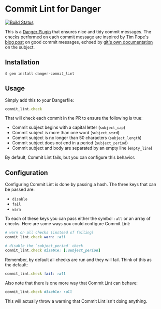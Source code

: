 # Commit Lint for Danger

[![Build Status](https://travis-ci.org/jonallured/danger-commit_lint.svg?branch=master)](https://travis-ci.org/jonallured/danger-commit_lint)

This is a [Danger Plugin][danger] that ensures nice and tidy commit messages.
The checks performed on each commit message are inspired by [Tim Pope's blog
post][tpope] on good commit messages, echoed by [git's own documentation][book]
on the subject.

[danger]: http://danger.systems/plugins/commit_lint.html
[tpope]: http://tbaggery.com/2008/04/19/a-note-about-git-commit-messages.html
[book]: https://www.git-scm.com/book/en/v2/Distributed-Git-Contributing-to-a-Project#Commit-Guidelines

## Installation

```
$ gem install danger-commit_lint
```

## Usage

Simply add this to your Dangerfile:

```ruby
commit_lint.check
```

That will check each commit in the PR to ensure the following is true:

* Commit subject begins with a capital letter (`subject_cap`)
* Commit subject is more than one word (`subject_word`)
* Commit subject is no longer than 50 characters (`subject_length`)
* Commit subject does not end in a period (`subject_period`)
* Commit subject and body are separated by an empty line (`empty_line`)

By default, Commit Lint fails, but you can configure this behavior.

## Configuration

Configuring Commit Lint is done by passing a hash. The three keys that can be
passed are:

* `disable`
* `fail`
* `warn`

To each of these keys you can pass either the symbol `:all` or an array of
checks. Here are some ways you could configure Commit Lint:

```ruby
# warn on all checks (instead of failing)
commit_lint.check warn: :all

# disable the `subject_period` check
commit_lint.check disable: [:subject_period]
```

Remember, by default all checks are run and they will fail. Think of this as the
default:

```ruby
commit_lint.check fail: :all
```

Also note that there is one more way that Commit Lint can behave:

```ruby
commit_lint.check disable: :all
```

This will actually throw a warning that Commit Lint isn't doing anything.
